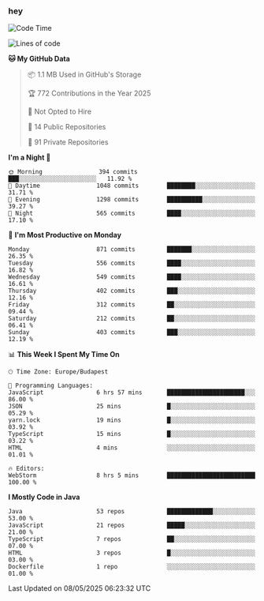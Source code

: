 ### hey

<!--START_SECTION:waka-->
![Code Time](http://img.shields.io/badge/Code%20Time-1%2C198%20hrs%2027%20mins-blue)

![Lines of code](https://img.shields.io/badge/From%20Hello%20World%20I%27ve%20Written-3.4%20million%20lines%20of%20code-blue)

**🐱 My GitHub Data** 

> 📦 1.1 MB Used in GitHub's Storage 
 > 
> 🏆 772 Contributions in the Year 2025
 > 
> 🚫 Not Opted to Hire
 > 
> 📜 14 Public Repositories 
 > 
> 🔑 91 Private Repositories 
 > 
**I'm a Night 🦉** 

```text
🌞 Morning                394 commits         ███░░░░░░░░░░░░░░░░░░░░░░   11.92 % 
🌆 Daytime                1048 commits        ████████░░░░░░░░░░░░░░░░░   31.71 % 
🌃 Evening                1298 commits        ██████████░░░░░░░░░░░░░░░   39.27 % 
🌙 Night                  565 commits         ████░░░░░░░░░░░░░░░░░░░░░   17.10 % 
```
📅 **I'm Most Productive on Monday** 

```text
Monday                   871 commits         ███████░░░░░░░░░░░░░░░░░░   26.35 % 
Tuesday                  556 commits         ████░░░░░░░░░░░░░░░░░░░░░   16.82 % 
Wednesday                549 commits         ████░░░░░░░░░░░░░░░░░░░░░   16.61 % 
Thursday                 402 commits         ███░░░░░░░░░░░░░░░░░░░░░░   12.16 % 
Friday                   312 commits         ██░░░░░░░░░░░░░░░░░░░░░░░   09.44 % 
Saturday                 212 commits         ██░░░░░░░░░░░░░░░░░░░░░░░   06.41 % 
Sunday                   403 commits         ███░░░░░░░░░░░░░░░░░░░░░░   12.19 % 
```


📊 **This Week I Spent My Time On** 

```text
🕑︎ Time Zone: Europe/Budapest

💬 Programming Languages: 
JavaScript               6 hrs 57 mins       ██████████████████████░░░   86.00 % 
JSON                     25 mins             █░░░░░░░░░░░░░░░░░░░░░░░░   05.29 % 
yarn.lock                19 mins             █░░░░░░░░░░░░░░░░░░░░░░░░   03.92 % 
TypeScript               15 mins             █░░░░░░░░░░░░░░░░░░░░░░░░   03.22 % 
HTML                     4 mins              ░░░░░░░░░░░░░░░░░░░░░░░░░   01.01 % 

🔥 Editors: 
WebStorm                 8 hrs 5 mins        █████████████████████████   100.00 % 
```

**I Mostly Code in Java** 

```text
Java                     53 repos            █████████████░░░░░░░░░░░░   53.00 % 
JavaScript               21 repos            █████░░░░░░░░░░░░░░░░░░░░   21.00 % 
TypeScript               7 repos             ██░░░░░░░░░░░░░░░░░░░░░░░   07.00 % 
HTML                     3 repos             █░░░░░░░░░░░░░░░░░░░░░░░░   03.00 % 
Dockerfile               1 repo              ░░░░░░░░░░░░░░░░░░░░░░░░░   01.00 % 
```




 Last Updated on 08/05/2025 06:23:32 UTC
<!--END_SECTION:waka-->
